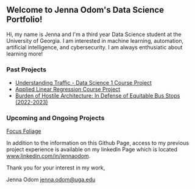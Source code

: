 ## Welcome to Jenna Odom's Data Science Portfolio!

Hi, my name is Jenna and I'm a third year Data Science student at the University of Georgia. I am interested in machine learning, automation, artificial intelligence, and cybersecurity. I am always enthusiatic about learning more!

### Past Projects 
-  [Understanding Traffic - Data Science 1 Course Project](https://github.com/jenna-odom/jenna-odom.github.io/tree/47657528c26380dde048e1b9ea193c2c3cbe0048/Past%20Projects/Understanding%20Traffic)
-  [Applied Linear Regression Course Project](https://github.com/jenna-odom/jenna-odom.github.io/tree/main/Past%20Projects/Applied%20Linear%20Regression%20Final%20Project)
-  [Burden of Hostile Architecture: In Defense of Equitable Bus Stops (2022-2023)](https://www.archpolicyinstitute.org/2023-journal)

### Upcoming and Ongoing Projects
[Focus Foliage](https://github.com/amyhuang190/FocusFoliage)

In addition to the information on this Github Page, access to my previous project experience is available on my linkedIn Page which is located www.linkedin.com/in/jennaodom.

Thank you for your interest in my work,

Jenna Odom
jenna.odom@uga.edu
